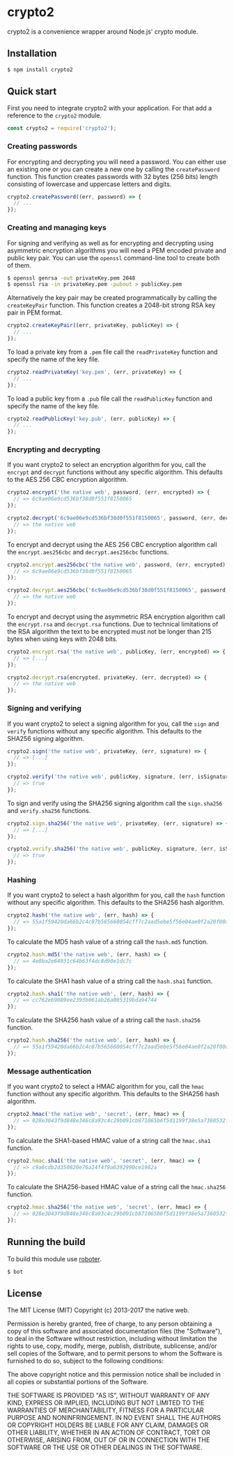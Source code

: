 # crypto2

crypto2 is a convenience wrapper around Node.js' crypto module.

## Installation

```bash
$ npm install crypto2
```

## Quick start

First you need to integrate crypto2 with your application. For that add a reference to the `crypto2` module.

```javascript
const crypto2 = require('crypto2');
```

### Creating passwords

For encrypting and decrypting you will need a password. You can either use an existing one or you can create a new one by calling the `createPassword` function. This function creates passwords with 32 bytes (256 bits) length consisting of lowercase and uppercase letters and digits.

```javascript
crypto2.createPassword((err, password) => {
  // ...
});
```

### Creating and managing keys

For signing and verifying as well as for encrypting and decrypting using asymmetric encryption algorithms you will need a PEM encoded private and public key pair. You can use the `openssl` command-line tool to create both of them.

```bash
$ openssl genrsa -out privateKey.pem 2048
$ openssl rsa -in privateKey.pem -pubout > publicKey.pem
```

Alternatively the key pair may be created programmatically by calling the `createKeyPair` function. This function creates a 2048-bit strong RSA key pair in PEM format.

```javascript
crypto2.createKeyPair((err, privateKey, publicKey) => {
  // ...
});
```

To load a private key from a `.pem` file call the `readPrivateKey` function and specify the name of the key file.

```javascript
crypto2.readPrivateKey('key.pem', (err, privateKey) => {
  // ...
});
```

To load a public key from a `.pub` file call the `readPublicKey` function and specify the name of the key file.

```javascript
crypto2.readPublicKey('key.pub', (err, publicKey) => {
  // ...
});
```

### Encrypting and decrypting

If you want crypto2 to select an encryption algorithm for you, call the `encrypt` and `decrypt` functions without any specific algorithm. This defaults to the AES 256 CBC encryption algorithm.

```javascript
crypto2.encrypt('the native web', password, (err, encrypted) => {
  // => 6c9ae06e9cd536bf38d0f551f8150065
});

crypto2.decrypt('6c9ae06e9cd536bf38d0f551f8150065', password, (err, decrypted) => {
  // => the native web
});
```

To encrypt and decrypt using the AES 256 CBC encryption algorithm call the `encrypt.aes256cbc` and `decrypt.aes256cbc` functions.

```javascript
crypto2.encrypt.aes256cbc('the native web', password, (err, encrypted) => {
  // => 6c9ae06e9cd536bf38d0f551f8150065
});

crypto2.decrypt.aes256cbc('6c9ae06e9cd536bf38d0f551f8150065', password, (err, decrypted) => {
  // => the native web
});
```

To encrypt and decrypt using the asymmetric RSA encryption algorithm call the `encrypt.rsa` and `decrypt.rsa` functions. Due to technical limitations of the RSA algorithm the text to be encrypted must not be longer than 215 bytes when using keys with 2048 bits.

```javascript
crypto2.encrypt.rsa('the native web', publicKey, (err, encrypted) => {
  // => [...]
});

crypto2.decrypt.rsa(encrypted, privateKey, (err, decrypted) => {
  // => the native web
});
```

### Signing and verifying

If you want crypto2 to select a signing algorithm for you, call the `sign` and `verify` functions without any specific algorithm. This defaults to the SHA256 signing algorithm.

```javascript
crypto2.sign('the native web', privateKey, (err, signature) => {
  // => [...]
});

crypto2.verify('the native web', publicKey, signature, (err, isSignatureValid) => {
  // => true
});
```

To sign and verify using the SHA256 signing algorithm call the `sign.sha256` and `verify.sha256` functions.

```javascript
crypto2.sign.sha256('the native web', privateKey, (err, signature) => {
  // => [...]
});

crypto2.verify.sha256('the native web', publicKey, signature, (err, isSignatureValid) => {
  // => true
});
```

### Hashing

If you want crypto2 to select a hash algorithm for you, call the `hash` function without any specific algorithm. This defaults to the SHA256 hash algorithm.

```javascript
crypto2.hash('the native web', (err, hash) => {
  // => 55a1f59420da66b2c4c87b565660054cff7c2aad5ebe5f56e04ae0f2a20f00a9
});
```

To calculate the MD5 hash value of a string call the `hash.md5` function.

```javascript
crypto2.hash.md5('the native web', (err, hash) => {
  // => 4e8ba2e64931c64b63f4dc8d90e1dc7c
});
```

To calculate the SHA1 hash value of a string call the `hash.sha1` function.

```javascript
crypto2.hash.sha1('the native web', (err, hash) => {
  // => cc762e69089ee2393b061ab26a005319bda94744
});
```

To calculate the SHA256 hash value of a string call the `hash.sha256` function.

```javascript
crypto2.hash.sha256('the native web', (err, hash) => {
  // => 55a1f59420da66b2c4c87b565660054cff7c2aad5ebe5f56e04ae0f2a20f00a9
});
```

### Message authentication

If you want crypto2 to select a HMAC algorithm for you, call the `hmac` function without any specific algorithm. This defaults to the SHA256 hash algorithm.

```javascript
crypto2.hmac('the native web', 'secret', (err, hmac) => {
  // => 028e3043f9d848e346c8a93c4c29b091cb871065b6f5d1199f38e5a7360532f4
});
```

To calculate the SHA1-based HMAC value of a string call the `hmac.sha1` function.

```javascript
crypto2.hmac.sha1('the native web', 'secret', (err, hmac) => {
  // => c9a6cdb2d350820e76a14f4f9a6392990ce1982a
});
```

To calculate the SHA256-based HMAC value of a string call the `hmac.sha256` function.

```javascript
crypto2.hmac.sha256('the native web', 'secret', (err, hmac) => {
  // => 028e3043f9d848e346c8a93c4c29b091cb871065b6f5d1199f38e5a7360532f4
});
```

## Running the build

To build this module use [roboter](https://www.npmjs.com/package/roboter).

```bash
$ bot
```

## License

The MIT License (MIT)
Copyright (c) 2013-2017 the native web.

Permission is hereby granted, free of charge, to any person obtaining a copy of this software and associated documentation files (the "Software"), to deal in the Software without restriction, including without limitation the rights to use, copy, modify, merge, publish, distribute, sublicense, and/or sell copies of the Software, and to permit persons to whom the Software is furnished to do so, subject to the following conditions:

The above copyright notice and this permission notice shall be included in all copies or substantial portions of the Software.

THE SOFTWARE IS PROVIDED "AS IS", WITHOUT WARRANTY OF ANY KIND, EXPRESS OR IMPLIED, INCLUDING BUT NOT LIMITED TO THE WARRANTIES OF MERCHANTABILITY, FITNESS FOR A PARTICULAR PURPOSE AND NONINFRINGEMENT. IN NO EVENT SHALL THE AUTHORS OR COPYRIGHT HOLDERS BE LIABLE FOR ANY CLAIM, DAMAGES OR OTHER LIABILITY, WHETHER IN AN ACTION OF CONTRACT, TORT OR OTHERWISE, ARISING FROM, OUT OF OR IN CONNECTION WITH THE SOFTWARE OR THE USE OR OTHER DEALINGS IN THE SOFTWARE.
